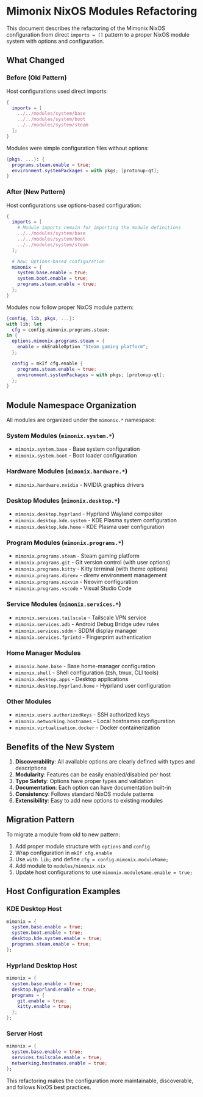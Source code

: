 # Mimonix NixOS Modules Refactoring

This document describes the refactoring of the Mimonix NixOS configuration from direct `imports = []` pattern to a proper NixOS module system with options and configuration.

## What Changed

### Before (Old Pattern)
Host configurations used direct imports:

```nix
{
  imports = [
    ../../modules/system/base
    ../../modules/system/boot
    ../../modules/system/steam
  ];
}
```

Modules were simple configuration files without options:

```nix
{pkgs, ...}: {
  programs.steam.enable = true;
  environment.systemPackages = with pkgs; [protonup-qt];
}
```

### After (New Pattern) 
Host configurations use options-based configuration:

```nix
{
  imports = [
    # Module imports remain for importing the module definitions
    ../../modules/system/base
    ../../modules/system/boot
    ../../modules/system/steam
  ];

  # New: Options-based configuration
  mimonix = {
    system.base.enable = true;
    system.boot.enable = true;
    programs.steam.enable = true;
  };
}
```

Modules now follow proper NixOS module pattern:

```nix
{config, lib, pkgs, ...}:
with lib; let
  cfg = config.mimonix.programs.steam;
in {
  options.mimonix.programs.steam = {
    enable = mkEnableOption "Steam gaming platform";
  };

  config = mkIf cfg.enable {
    programs.steam.enable = true;
    environment.systemPackages = with pkgs; [protonup-qt];
  };
}
```

## Module Namespace Organization

All modules are organized under the `mimonix.*` namespace:

### System Modules (`mimonix.system.*`)
- `mimonix.system.base` - Base system configuration
- `mimonix.system.boot` - Boot loader configuration

### Hardware Modules (`mimonix.hardware.*`) 
- `mimonix.hardware.nvidia` - NVIDIA graphics drivers

### Desktop Modules (`mimonix.desktop.*`)
- `mimonix.desktop.hyprland` - Hyprland Wayland compositor
- `mimonix.desktop.kde.system` - KDE Plasma system configuration
- `mimonix.desktop.kde.home` - KDE Plasma user configuration

### Program Modules (`mimonix.programs.*`)
- `mimonix.programs.steam` - Steam gaming platform
- `mimonix.programs.git` - Git version control (with user options)
- `mimonix.programs.kitty` - Kitty terminal (with theme options)
- `mimonix.programs.direnv` - direnv environment management
- `mimonix.programs.nixvim` - Neovim configuration
- `mimonix.programs.vscode` - Visual Studio Code

### Service Modules (`mimonix.services.*`)
- `mimonix.services.tailscale` - Tailscale VPN service
- `mimonix.services.adb` - Android Debug Bridge udev rules
- `mimonix.services.sddm` - SDDM display manager
- `mimonix.services.fprintd` - Fingerprint authentication

### Home Manager Modules
- `mimonix.home.base` - Base home-manager configuration
- `mimonix.shell` - Shell configuration (zsh, tmux, CLI tools)
- `mimonix.desktop.apps` - Desktop applications
- `mimonix.desktop.hyprland.home` - Hyprland user configuration

### Other Modules
- `mimonix.users.authorizedKeys` - SSH authorized keys
- `mimonix.networking.hostnames` - Local hostnames configuration
- `mimonix.virtualisation.docker` - Docker containerization

## Benefits of the New System

1. **Discoverability**: All available options are clearly defined with types and descriptions
2. **Modularity**: Features can be easily enabled/disabled per host
3. **Type Safety**: Options have proper types and validation
4. **Documentation**: Each option can have documentation built-in
5. **Consistency**: Follows standard NixOS module patterns
6. **Extensibility**: Easy to add new options to existing modules

## Migration Pattern

To migrate a module from old to new pattern:

1. Add proper module structure with `options` and `config`
2. Wrap configuration in `mkIf cfg.enable`
3. Use `with lib;` and define `cfg = config.mimonix.moduleName;`
4. Add module to `modules/mimonix.nix`
5. Update host configurations to use `mimonix.moduleName.enable = true;`

## Host Configuration Examples

### KDE Desktop Host
```nix
mimonix = {
  system.base.enable = true;
  system.boot.enable = true;
  desktop.kde.system.enable = true;
  programs.steam.enable = true;
};
```

### Hyprland Desktop Host  
```nix
mimonix = {
  system.base.enable = true;
  desktop.hyprland.enable = true;
  programs = {
    git.enable = true;
    kitty.enable = true;
  };
};
```

### Server Host
```nix
mimonix = {
  system.base.enable = true;
  services.tailscale.enable = true;
  networking.hostnames.enable = true;
};
```

This refactoring makes the configuration more maintainable, discoverable, and follows NixOS best practices.